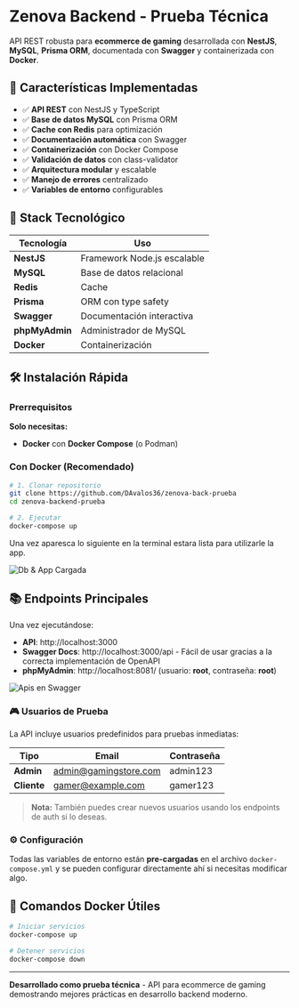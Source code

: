 # Zenova Backend - Prueba Técnica

API REST robusta para **ecommerce de gaming** desarrollada con **NestJS**, **MySQL**, **Prisma ORM**, documentada con **Swagger** y containerizada con **Docker**.

## 🎯 Características Implementadas

- ✅ **API REST** con NestJS y TypeScript
- ✅ **Base de datos MySQL** con Prisma ORM
- ✅ **Cache con Redis** para optimización
- ✅ **Documentación automática** con Swagger
- ✅ **Containerización** con Docker Compose
- ✅ **Validación de datos** con class-validator
- ✅ **Arquitectura modular** y escalable
- ✅ **Manejo de errores** centralizado
- ✅ **Variables de entorno** configurables

## 🚀 Stack Tecnológico

| Tecnología     | Uso                         |
| -------------- | --------------------------- |
| **NestJS**     | Framework Node.js escalable |
| **MySQL**      | Base de datos relacional    |
| **Redis**      | Cache                       |
| **Prisma**     | ORM con type safety         |
| **Swagger**    | Documentación interactiva   |
| **phpMyAdmin** | Administrador de MySQL      |
| **Docker**     | Containerización            |

## 🛠️ Instalación Rápida

### Prerrequisitos

**Solo necesitas:**

- **Docker** con **Docker Compose** (o Podman)

### Con Docker (Recomendado)

```bash
# 1. Clonar repositorio
git clone https://github.com/DAvalos36/zenova-back-prueba
cd zenova-backend-prueba

# 2. Ejecutar
docker-compose up
```

Una vez aparesca lo siguiente en la terminal estara lista para utilizarle la app.

![Db & App Cargada](https://i.ibb.co/NngMTHRF/Captura-de-pantalla-2025-06-03-a-la-s-1-46-42-a-m.png, 'Db & App cargada')

## 📚 Endpoints Principales

Una vez ejecutándose:

- **API**: http://localhost:3000
- **Swagger Docs**: http://localhost:3000/api - Fácil de usar gracias a la correcta implementación de OpenAPI
- **phpMyAdmin**: http://localhost:8081/ (usuario: **root**, contraseña: **root**)

![Apis en Swagger](https://i.ibb.co/Y461Mrdp/Captura-de-pantalla-2025-06-03-a-la-s-2-19-42-a-m.png)

### 🎮 Usuarios de Prueba

La API incluye usuarios predefinidos para pruebas inmediatas:

| Tipo        | Email                 | Contraseña |
| ----------- | --------------------- | ---------- |
| **Admin**   | admin@gamingstore.com | admin123   |
| **Cliente** | gamer@example.com     | gamer123   |

> **Nota:** También puedes crear nuevos usuarios usando los endpoints de auth si lo deseas.

### ⚙️ Configuración

Todas las variables de entorno están **pre-cargadas** en el archivo `docker-compose.yml` y se pueden configurar directamente ahí si necesitas modificar algo.

## 🐳 Comandos Docker Útiles

```bash
# Iniciar servicios
docker-compose up

# Detener servicios
docker-compose down
```

---

**Desarrollado como prueba técnica** - API para ecommerce de gaming demostrando mejores prácticas en desarrollo backend moderno.
